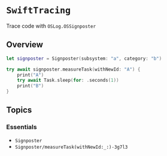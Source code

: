 # ``SwiftTracing``

Trace code with `OSLog.OSSignposter`

## Overview

```swift
let signposter = Signposter(subsystem: "a", category: "b")

try await signposter.measureTask(withNewId: "A") {
    print("A")
    try await Task.sleep(for: .seconds(1))
    print("B")
}
```

## Topics

### Essentials

- ``Signposter``
- ``Signposter/measureTask(withNewId:_:)-3g7l3``
